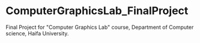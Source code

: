 # ComputerGraphicsLab_FinalProject
Final Project for "Computer Graphics Lab" course, Department of Computer science, Haifa University. 

